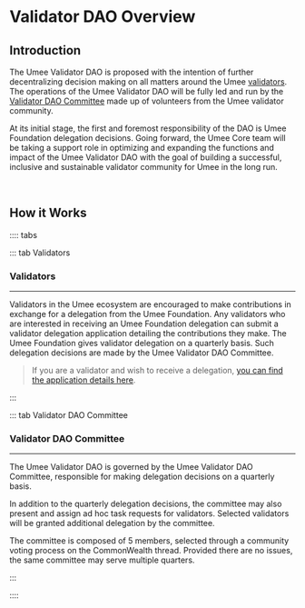 # Validator DAO Overview

## Introduction

The Umee Validator DAO is proposed with the intention of further decentralizing decision making on all matters around the Umee [validators](/learn-the-basics/staking-basics/what-is-validator). The operations of the Umee Validator DAO will be fully led and run by the [Validator DAO Committee](/governance/validator-dao/the-committee) made up of volunteers from the Umee validator community.

At its initial stage, the first and foremost responsibility of the DAO is Umee Foundation delegation decisions. Going forward, the Umee Core team will be taking a support role in optimizing and expanding the functions and impact of the Umee Validator DAO with the goal of building a successful, inclusive and sustainable validator community for Umee in the long run.

<br>

## How it Works

:::: tabs

::: tab Validators

### Validators

---

Validators in the Umee ecosystem are encouraged to make contributions in exchange for a delegation from the Umee Foundation. Any validators who are interested in receiving an Umee Foundation delegation can submit a validator delegation application detailing the contributions they make. The Umee Foundation gives validator delegation on a quarterly basis. Such delegation decisions are made by the Umee Validator DAO Committee.

> If you are a validator and wish to receive a delegation, [you can find the application details here](/governance/validator-dao/delegation-applications).

:::

::: tab Validator DAO Committee

### Validator DAO Committee

---

The Umee Validator DAO is governed by the Umee Validator DAO Committee, responsible for making delegation decisions on a quarterly basis.

In addition to the quarterly delegation decisions, the committee may also present and assign ad hoc task requests for validators. Selected validators will be granted additional delegation by the committee.

The committee is composed of 5 members, selected through a community voting process on the CommonWealth thread. Provided there are no issues, the same committee may serve multiple quarters.

:::

::::
